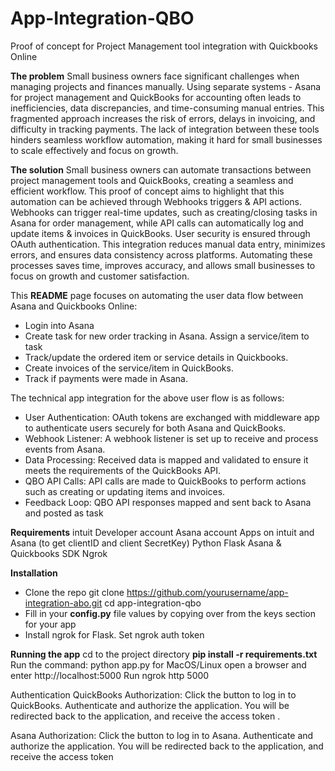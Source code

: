 # App-Integration-QBO
Proof of concept for Project Management tool integration with Quickbooks Online

**The problem**
Small business owners face significant challenges when managing projects and finances manually. Using separate systems - Asana for project management  and QuickBooks for accounting often leads to inefficiencies, data discrepancies, and time-consuming manual entries. This fragmented approach increases the risk of errors, delays in invoicing, and difficulty in tracking payments. The lack of integration between these tools hinders seamless workflow automation, making it hard for small businesses to scale effectively and focus on growth.

**The solution**
Small business owners can automate transactions between project management tools and QuickBooks, creating a seamless and efficient workflow. This proof of concept aims to highlight that this automation can be achieved through Webhooks triggers & API actions. Webhooks can trigger real-time updates, such as creating/closing tasks in Asana for order management, while API calls can automatically log and update items & invoices in QuickBooks. User security is ensured through OAuth authentication.
This integration reduces manual data entry, minimizes errors, and ensures data consistency across platforms. Automating these processes saves time, improves accuracy, and allows small businesses to focus on growth and customer satisfaction.

This **README** page focuses on automating the user data flow between Asana and Quickbooks Online:
* Login into Asana
* Create task for new order tracking in Asana. Assign a service/item to task
* Track/update the ordered item or service details in Quickbooks. 
* Create invoices of the service/item in QuickBooks. 
* Track if payments were made in Asana.

The technical app integration for the above user flow is as follows:
* User Authentication: OAuth tokens are exchanged with middleware app to authenticate users securely for both Asana and QuickBooks.
* Webhook Listener: A webhook listener is set up to receive and process events from Asana.
* Data Processing: Received data is mapped and validated to ensure it meets the requirements of the QuickBooks API.
* QBO API Calls: API calls are made to QuickBooks to perform actions such as creating or updating items and invoices.
* Feedback Loop: QBO API responses mapped and sent back to Asana and posted as task

**Requirements**
intuit Developer account
Asana account
Apps on intuit and Asana (to get clientID and client SecretKey)
Python Flask
Asana & Quickbooks SDK
Ngrok

**Installation**
* Clone the repo
    git clone https://github.com/yourusername/app-integration-abo.git
    cd app-integration-qbo
* Fill in your **config.py** file values by copying over from the keys section for your app
* Install ngrok for Flask. Set ngrok auth token
  
**Running the app**
cd to the project directory
**pip install -r requirements.txt**
Run the command: python app.py for MacOS/Linux
open a browser and enter http://localhost:5000
Run ngrok http 5000

Authentication
QuickBooks Authorization:
  Click the button to log in to QuickBooks.
  Authenticate and authorize the application.
  You will be redirected back to the application, and receive the access token .

Asana Authorization:
  Click the button to log in to Asana.
  Authenticate and authorize the application.
  You will be redirected back to the application, and receive the access token 
